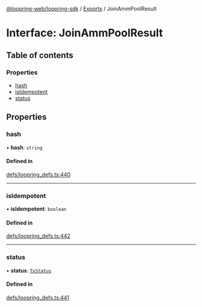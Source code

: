 [@loopring-web/loopring-sdk](../README.md) / [Exports](../modules.md) / JoinAmmPoolResult

# Interface: JoinAmmPoolResult

## Table of contents

### Properties

- [hash](JoinAmmPoolResult.md#hash)
- [isIdempotent](JoinAmmPoolResult.md#isidempotent)
- [status](JoinAmmPoolResult.md#status)

## Properties

### hash

• **hash**: `string`

#### Defined in

[defs/loopring_defs.ts:440](https://github.com/Loopring/loopring_sdk/blob/ea87b1c/src/defs/loopring_defs.ts#L440)

___

### isIdempotent

• **isIdempotent**: `boolean`

#### Defined in

[defs/loopring_defs.ts:442](https://github.com/Loopring/loopring_sdk/blob/ea87b1c/src/defs/loopring_defs.ts#L442)

___

### status

• **status**: [`TxStatus`](../enums/TxStatus.md)

#### Defined in

[defs/loopring_defs.ts:441](https://github.com/Loopring/loopring_sdk/blob/ea87b1c/src/defs/loopring_defs.ts#L441)
